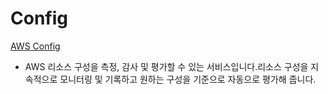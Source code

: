 # Config

[AWS Config](https://aws.amazon.com/ko/config/)

- AWS 리소스 구성을 측정, 감사 및 평가할 수 있는 서비스입니다.리소스 구성을 지속적으로 모니터링 및 기록하고 원하는 구성을 기준으로 자동으로 평가해 줍니다.